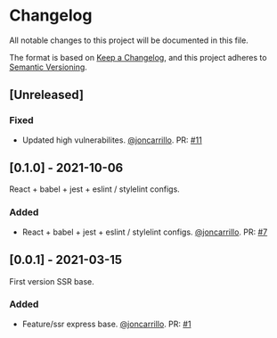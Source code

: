 # Changelog
All notable changes to this project will be documented in this file.

The format is based on [Keep a Changelog](https://keepachangelog.com/en/1.0.0/),
and this project adheres to [Semantic Versioning](https://semver.org/spec/v2.0.0.html).

## [Unreleased]
### Fixed
- Updated high vulnerabilites. [@joncarrillo](https://github.com/joncarrillo). PR: [#11](https://github.com/joncarrillo/isomorphic-base/pull/11)

## [0.1.0] - 2021-10-06
 
React + babel + jest + eslint / stylelint configs.
 
### Added
- React + babel + jest + eslint / stylelint configs. [@joncarrillo](https://github.com/joncarrillo). PR: [#7](https://github.com/joncarrillo/isomorphic-base/pull/7)
 
## [0.0.1] - 2021-03-15
 
First version SSR base.
 
### Added
- Feature/ssr express base. [@joncarrillo](https://github.com/joncarrillo). PR: [#1](https://github.com/joncarrillo/isomorphic-base/pull/1)
